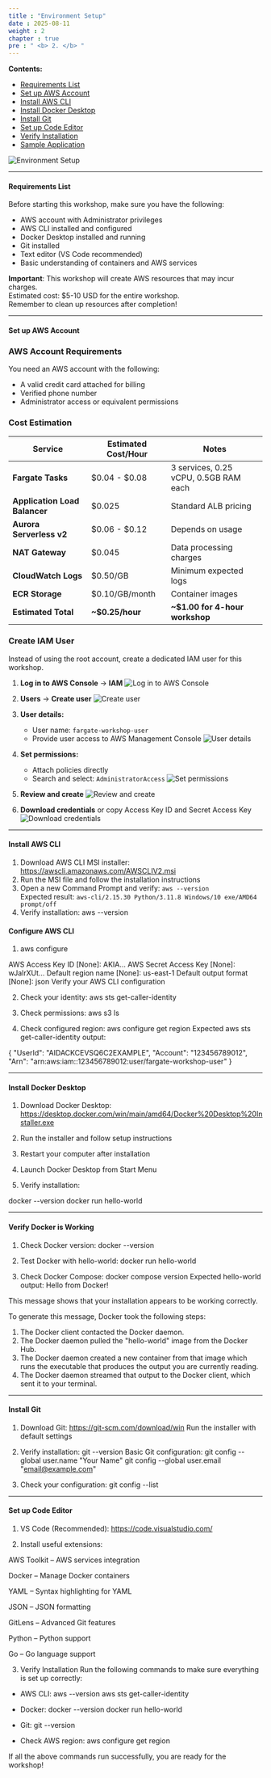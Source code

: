 ```yaml
---
title : "Environment Setup"
date : 2025-08-11
weight : 2
chapter : true
pre : " <b> 2. </b> "
---
```


**Contents:**
- [Requirements List](#requirements-list)
- [Set up AWS Account](#set-up-aws-account)
- [Install AWS CLI](#install-aws-cli)
- [Install Docker Desktop](#install-docker-desktop)
- [Install Git](#install-git)
- [Set up Code Editor](#set-up-code-editor)
- [Verify Installation](#verify-installation)
- [Sample Application](#sample-application)

![Environment Setup](https://trungquangnguyeen.github.io/Serverless-Container-Orchestration/images/02/environment-setup.png?featherlight=false&width=90pc)

---

#### Requirements List

Before starting this workshop, make sure you have the following:

- AWS account with Administrator privileges
- AWS CLI installed and configured
- Docker Desktop installed and running
- Git installed
- Text editor (VS Code recommended)
- Basic understanding of containers and AWS services

**Important**: This workshop will create AWS resources that may incur charges.  
Estimated cost: $5-10 USD for the entire workshop.  
Remember to clean up resources after completion!

---

#### Set up AWS Account

### AWS Account Requirements

You need an AWS account with the following:
- A valid credit card attached for billing
- Verified phone number
- Administrator access or equivalent permissions

### Cost Estimation

| Service | Estimated Cost/Hour | Notes |
|---------|--------------------|-------|
| **Fargate Tasks** | $0.04 - $0.08 | 3 services, 0.25 vCPU, 0.5GB RAM each |
| **Application Load Balancer** | $0.025 | Standard ALB pricing |
| **Aurora Serverless v2** | $0.06 - $0.12 | Depends on usage |
| **NAT Gateway** | $0.045 | Data processing charges |
| **CloudWatch Logs** | $0.50/GB | Minimum expected logs |
| **ECR Storage** | $0.10/GB/month | Container images |
| **Estimated Total** | **~$0.25/hour** | **~$1.00 for 4-hour workshop** |

### Create IAM User

Instead of using the root account, create a dedicated IAM user for this workshop.

1. **Log in to AWS Console** → **IAM**
![Log in to AWS Console](https://trungquangnguyeen.github.io/Serverless-Container-Orchestration/images/02/01.png)

2. **Users** → **Create user**
![Create user](https://trungquangnguyeen.github.io/Serverless-Container-Orchestration/images/02/02.png)

3. **User details:**
   - User name: `fargate-workshop-user`
   - Provide user access to AWS Management Console
   ![User details](https://trungquangnguyeen.github.io/Serverless-Container-Orchestration/images/02/03.png)

4. **Set permissions:**
   - Attach policies directly
   - Search and select: `AdministratorAccess`
   ![Set permissions](https://trungquangnguyeen.github.io/Serverless-Container-Orchestration/images/02/04.png)

5. **Review and create**
![Review and create](https://trungquangnguyeen.github.io/Serverless-Container-Orchestration/images/02/05.png)

6. **Download credentials** or copy Access Key ID and Secret Access Key
![Download credentials](https://trungquangnguyeen.github.io/Serverless-Container-Orchestration/images/02/06.png)


---

#### Install AWS CLI

1. Download AWS CLI MSI installer: https://awscli.amazonaws.com/AWSCLIV2.msi  
2. Run the MSI file and follow the installation instructions  
3. Open a new Command Prompt and verify: `aws --version`  
   Expected result: `aws-cli/2.15.30 Python/3.11.8 Windows/10 exe/AMD64 prompt/off`
4. Verify installation:  aws --version


#### Configure AWS CLI


1. aws configure

AWS Access Key ID [None]: AKIA...
AWS Secret Access Key [None]: wJalrXUt...
Default region name [None]: us-east-1
Default output format [None]: json
Verify your AWS CLI configuration

2. Check your identity:
aws sts get-caller-identity

3. Check permissions:
aws s3 ls

4. Check configured region:
aws configure get region
Expected aws sts get-caller-identity output:

{
    "UserId": "AIDACKCEVSQ6C2EXAMPLE",
    "Account": "123456789012",
    "Arn": "arn:aws:iam::123456789012:user/fargate-workshop-user"
}

---


#### Install Docker Desktop
1. Download Docker Desktop: https://desktop.docker.com/win/main/amd64/Docker%20Desktop%20Installer.exe

2. Run the installer and follow setup instructions

3. Restart your computer after installation

4. Launch Docker Desktop from Start Menu

5. Verify installation:

docker --version
docker run hello-world

---

#### Verify Docker is Working
1. Check Docker version: docker --version

2. Test Docker with hello-world: docker run hello-world

3. Check Docker Compose: docker compose version
Expected hello-world output: Hello from Docker!

This message shows that your installation appears to be working correctly.

To generate this message, Docker took the following steps:
 1. The Docker client contacted the Docker daemon.
 2. The Docker daemon pulled the "hello-world" image from the Docker Hub.
 3. The Docker daemon created a new container from that image which runs the
    executable that produces the output you are currently reading.
 4. The Docker daemon streamed that output to the Docker client, which sent it
    to your terminal.

---

#### Install Git
1. Download Git: https://git-scm.com/download/win
Run the installer with default settings

2. Verify installation: git --version
Basic Git configuration:
git config --global user.name "Your Name"
git config --global user.email "email@example.com"

3. Check your configuration: git config --list

---

#### Set up Code Editor
1. VS Code (Recommended): https://code.visualstudio.com/

2. Install useful extensions:

AWS Toolkit – AWS services integration

Docker – Manage Docker containers

YAML – Syntax highlighting for YAML

JSON – JSON formatting

GitLens – Advanced Git features

Python – Python support

Go – Go language support

3. Verify Installation
Run the following commands to make sure everything is set up correctly:

- AWS CLI:
aws --version
aws sts get-caller-identity

- Docker:
docker --version
docker run hello-world

- Git:
git --version

- Check AWS region:
aws configure get region

If all the above commands run successfully, you are ready for the workshop!
